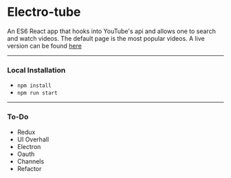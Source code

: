 # Electro-tube

An ES6 React app that hooks into YouTube's api and allows one to search and watch videos. The default page is the most popular videos. A live version can be found [here](https://github-battle-4f22b.firebaseapp.com/)

---

###  Local Installation

- `npm install`
- `npm run start`

---

### To-Do

- Redux
- UI Overhall
- Electron
- Oauth
- Channels
- Refactor
